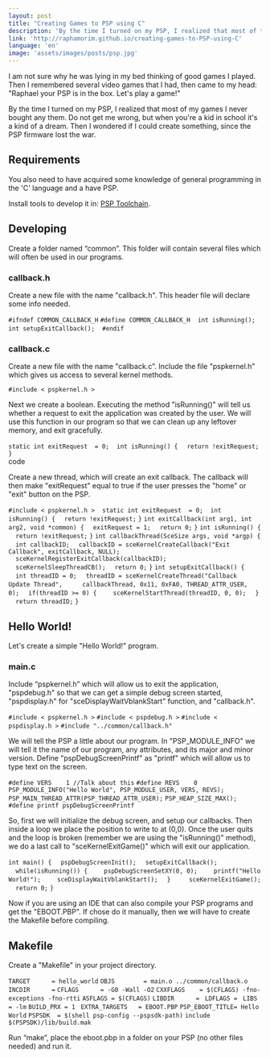 ```yaml
---
layout: post
title: "Creating Games to PSP using C"
description: 'By the time I turned on my PSP, I realized that most of the games I never was not bought. Do not get me wrong, but for a kid in school it was like a dream.'
link: 'http://raphamorim.github.io/creating-games-to-PSP-using-C'
language: 'en'
image: 'assets/images/posts/psp.jpg'
---
```


I am not sure why he was lying in my bed thinking of good games I played. Then I remembered several video games that I had, then came to my head: "Raphael your PSP is in the box. Let's play a game!"

<!-- more -->

By the time I turned on my PSP, I realized that most of my games I never  bought any them. Do not get me wrong, but when you're a kid in school it's a kind of a dream. Then I wondered if I could create something, since the PSP firmware lost the war.

## Requirements

You also need to have acquired some knowledge of general programming in the 'C' language and a have PSP.

Install tools to develop it in: [PSP Toolchain](https://github.com/pspdev/psptoolchain).

## Developing

Create a folder named “common”. This folder will contain several files which will often be used in our programs.

### callback.h

Create a new file with the name "callback.h". This header file will declare some info needed.

<div class="code">
<code>#ifndef COMMON_CALLBACK_H</code>
<code>#define COMMON_CALLBACK_H</code>
<code> </code>
<code>int isRunning();</code>
<code>int setupExitCallback();</code>
<code> </code>
<code>#endif</code>
</div>

### callback.c

Create a new file with the name "callback.c". Include the file "pspkernel.h" which gives us access to several kernel methods.

<div class="code">
<code>#include < pspkernel.h ></code>
</div>

Next we create a boolean. Executing the method "isRunning()" will tell us whether a request to exit the application was created by the user. We will use this function in our program so that we can clean up any leftover memory, and exit gracefully.

<div class="code">
    <code>static int exitRequest  = 0;</code>
    <code> </code>
    <code>int isRunning() {</code>
    <code>&nbsp;&nbsp;return !exitRequest;</code>
    <code>}</code>
</div>code

Create a new thread, which will create an exit callback. The callback will then make "exitRequest" equal to true if the user presses the "home" or "exit" button on the PSP.

<div class="code">
<code>#include < pspkernel.h ></code>
<code> </code>
<code>static int exitRequest  = 0;</code>
<code> </code>
<code>int isRunning() {</code>
<code>&nbsp;&nbsp;return !exitRequest;</code>
<code>}</code>
<code>int exitCallback(int arg1, int arg2, void *common) {</code>
<code>&nbsp;&nbsp;exitRequest = 1;</code>
<code>&nbsp;&nbsp;return 0;</code>
<code>}</code>
<code></code>
<code>int isRunning() {</code>
<code>&nbsp;&nbsp;return !exitRequest;</code>
<code>}</code>
<code></code>
<code>int callbackThread(SceSize args, void *argp) {</code>
<code>&nbsp;&nbsp;int callbackID;</code>
<code></code>
<code>&nbsp;&nbsp;callbackID = sceKernelCreateCallback("Exit Callback", exitCallback, NULL);</code>
<code>&nbsp;&nbsp;sceKernelRegisterExitCallback(callbackID);</code>
<code>&nbsp;&nbsp;sceKernelSleepThreadCB();</code>
<code></code>
<code>&nbsp;&nbsp;return 0;</code>
<code>}</code>
<code></code>
<code>int setupExitCallback() {</code>
<code>&nbsp;&nbsp;int threadID = 0;</code>
<code></code>
<code>&nbsp;&nbsp;threadID = sceKernelCreateThread("Callback Update Thread", </code>
<code>&nbsp;&nbsp;&nbsp;&nbsp;callbackThread, 0x11, 0xFA0, THREAD_ATTR_USER, 0);</code>
<code></code>
<code>&nbsp;&nbsp;if(threadID >= 0) {</code>
<code>&nbsp;&nbsp;&nbsp;&nbsp;sceKernelStartThread(threadID, 0, 0);</code>
<code>&nbsp;&nbsp;}</code>
<code>&nbsp;&nbsp;return threadID;</code>
<code>}</code>
</div>

## Hello World!

Let's create a simple "Hello World!" program.

### main.c

Include “pspkernel.h” which will allow us to exit the application, "pspdebug.h" so that we can get a simple debug screen started, "pspdisplay.h" for "sceDisplayWaitVblankStart" function, and "callback.h".

<div class="code">
    <code>#include < pspkernel.h ></code>
    <code>#include < pspdebug.h ></code>
    <code>#include < pspdisplay.h ></code>
    <code></code>
    <code>#include "../common/callback.h"</code>    
</div>

We will tell the PSP a little about our program. In "PSP_MODULE_INFO" we will tell it the name of our program, any attributes, and its major and minor version. Define "pspDebugScreenPrintf" as "printf" which will allow us to type text on the screen.

<div class="code">
<code>#define VERS    1 //Talk about this</code>
<code>#define REVS    0</code>
<code></code>
<code>PSP_MODULE_INFO("Hello World", PSP_MODULE_USER, VERS, REVS);</code>
<code>PSP_MAIN_THREAD_ATTR(PSP_THREAD_ATTR_USER);</code>
<code>PSP_HEAP_SIZE_MAX();</code>
<code></code>
<code>#define printf pspDebugScreenPrintf</code>
</div>

So, first we will initialize the debug screen, and setup our callbacks. Then inside a loop we place the position to write to at (0,0). Once the user quits and the loop is broken (remember we are using the "isRunning()" method), we do a last call to "sceKernelExitGame()" which will exit our application.

<div class="code">
<code>int main() {</code>
<code>&nbsp;&nbsp;pspDebugScreenInit();</code>
<code>&nbsp;&nbsp;setupExitCallback();</code>
<code></code>
<code>&nbsp;&nbsp;while(isRunning()) {</code>
<code>&nbsp;&nbsp;&nbsp;&nbsp;pspDebugScreenSetXY(0, 0);</code>
<code>&nbsp;&nbsp;&nbsp;&nbsp;printf("Hello World!");</code>
<code>&nbsp;&nbsp;&nbsp;&nbsp;sceDisplayWaitVblankStart();</code>
<code>&nbsp;&nbsp;}</code>
<code>&nbsp;&nbsp;</code>
<code>&nbsp;&nbsp;sceKernelExitGame();</code>
<code>&nbsp;&nbsp;return 0;</code>
<code>}</code>
</div>

Now if you are using an IDE that can also compile your PSP programs and get the "EBOOT.PBP". If chose do it manually, then we will have to create the Makefile before compiling.

## Makefile

Create a "Makefile" in your project directory.

<div class="code">
<code>TARGET      = hello_world</code>
<code>OBJS        = main.o ../common/callback.o</code>
<code></code>
<code>INCDIR      =</code>
<code>CFLAGS      = -G0 -Wall -O2</code>
<code>CXXFLAGS    = $(CFLAGS) -fno-exceptions -fno-rtti</code>
<code>ASFLAGS = $(CFLAGS)</code>
<code></code>
<code>LIBDIR      = </code>
<code>LDFLAGS = </code>
<code>LIBS        = -lm</code>
<code></code>
<code>BUILD_PRX = 1 </code>
<code></code>
<code>EXTRA_TARGETS   = EBOOT.PBP</code>
<code>PSP_EBOOT_TITLE= Hello World</code>
<code></code>
<code>PSPSDK  = $(shell psp-config --pspsdk-path)</code>
<code>include $(PSPSDK)/lib/build.mak</code>
</div>

Run “make”, place the eboot.pbp in a folder on your PSP (no other files needed) and run it.